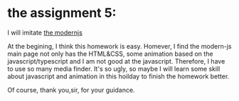 # the assignment 5:

I will imitate [the modernjs](https://modernjs.dev/)

At the begining, I think this homework is easy. Homever, I find the modern-js main page not only has the HTML&CSS, some animation based on the javascript/typescript and I am not good at the javascript. Therefore, I have to use so many media finder. It's so ugly, so maybe I will learn some skill about javascript and animation in this hoilday to finish the homework better.

Of course, thank you,sir, for your guidance.